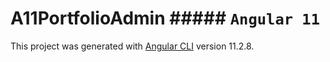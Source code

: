 # A11PortfolioAdmin ##### `Angular 11`

This project was generated with [Angular CLI](https://github.com/angular/angular-cli) version 11.2.8.

